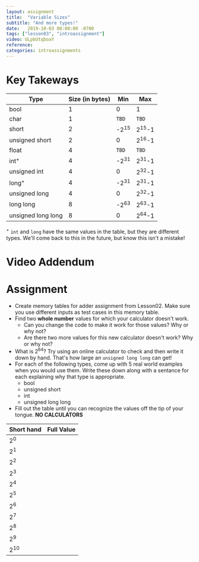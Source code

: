 ```yaml
---
layout: assignment
title:  "Variable Sizes"
subtitle: "And more types!"
date:   2019-10-03 00:00:00 -0700
tags: ["lesson03", "introassignment"]
video: ULpbUtqboaY
reference: 
categories: introassignments
---
```


# Key Takeways

Type|Size (in bytes)|Min|Max
---|---|---|---
bool | 1 | 0 | 1
char | 1 | `TBD` | `TBD`
short | 2 | -2<sup>15</sup> | 2<sup>15</sup>-1
unsigned short | 2 | 0 | 2<sup>16</sup>-1
float | 4 | `TBD` | `TBD`
int<sup>+</sup> | 4 | -2<sup>31</sup> | 2<sup>31</sup>-1
unsigned int | 4 | 0 | 2<sup>32</sup>-1
long<sup>+</sup> | 4 | -2<sup>31</sup> | 2<sup>31</sup>-1
unsigned long | 4 | 0 | 2<sup>32</sup>-1
long long | 8 | -2<sup>63</sup> | 2<sup>63</sup>-1
unsigned long long | 8 | 0 | 2<sup>64</sup>-1

<sup>+</sup> `int` and `long` have the same values in the table, but they are different types. We'll come back to this in the future, but know this isn't a mistake!

# Video Addendum

# Assignment
* Create memory tables for adder assignment from Lesson02. Make sure you use different inputs as test cases in this memory table.
* Find two **whole number** values for which your calculator doesn't work.
  * Can you change the code to make it work for those values? Why or why not?
  * Are there two more values for this new calculator doesn't work? Why or why not?
* What is 2<sup>64</sup>? Try using an online calculator to check and then write it down by hand.
That's how large an `unsigned long long` can get!
* For each of the following types, come up with 5 real world examples when you would use them. Write these down along with a sentance for each explaining why that type is appropriate.
  * bool
  * unsigned short
  * int
  * unsigned long long
* Fill out the table until you can recognize the values off the tip of your tongue. **NO CALCULATORS**

Short hand | Full Value |
----|----|
2<sup>0</sup> | 
2<sup>1</sup> | 
2<sup>2</sup> | 
2<sup>3</sup> | 
2<sup>4</sup> | 
2<sup>5</sup> | 
2<sup>6</sup> | 
2<sup>7</sup> | 
2<sup>8</sup> | 
2<sup>9</sup> | 
2<sup>10</sup> |  
